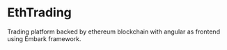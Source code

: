 # EthTrading
Trading platform backed by ethereum blockchain with angular as frontend using Embark framework.
